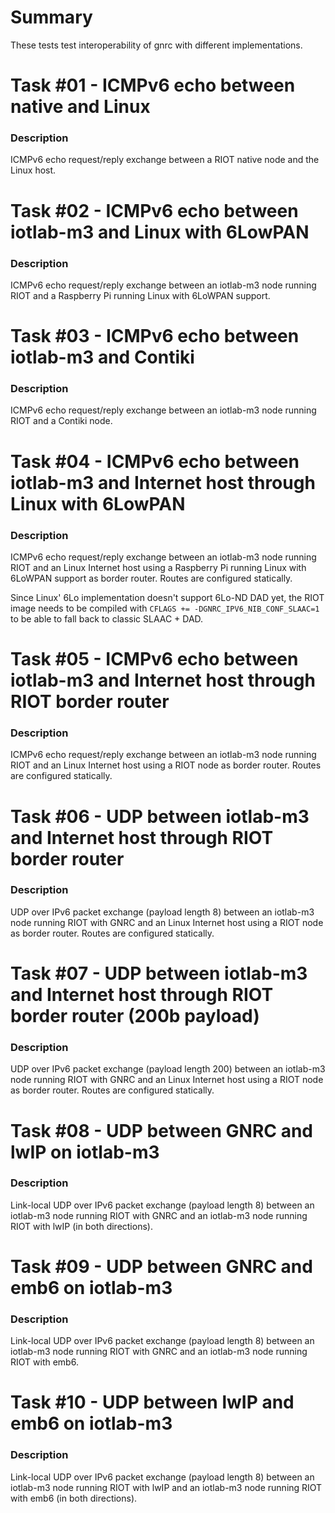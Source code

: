 Summary
=======

These tests test interoperability of gnrc with different implementations.

Task #01 - ICMPv6 echo between native and Linux
===============================================
### Description

ICMPv6 echo request/reply exchange between a RIOT native node and the Linux
host.

Task #02 - ICMPv6 echo between iotlab-m3 and Linux with 6LowPAN
===============================================================
### Description

ICMPv6 echo request/reply exchange between an iotlab-m3 node running RIOT and
a Raspberry Pi running Linux with 6LoWPAN support.

Task #03 - ICMPv6 echo between iotlab-m3 and Contiki
====================================================
### Description

ICMPv6 echo request/reply exchange between an iotlab-m3 node running RIOT and
a Contiki node.

Task #04 - ICMPv6 echo between iotlab-m3 and Internet host through Linux with 6LowPAN
=====================================================================================
### Description

ICMPv6 echo request/reply exchange between an iotlab-m3 node running RIOT and
an Linux Internet host using a Raspberry Pi running Linux with 6LoWPAN support
as border router. Routes are configured statically.

Since Linux' 6Lo implementation doesn't support 6Lo-ND DAD yet, the RIOT image
needs to be compiled with `CFLAGS += -DGNRC_IPV6_NIB_CONF_SLAAC=1` to be able to
fall back to classic SLAAC + DAD.

Task #05 - ICMPv6 echo between iotlab-m3 and Internet host through RIOT border router
=====================================================================================
### Description

ICMPv6 echo request/reply exchange between an iotlab-m3 node running RIOT and
an Linux Internet host using a RIOT node  as border router. Routes are
configured statically.

Task #06 - UDP between iotlab-m3 and Internet host through RIOT border router
=============================================================================
### Description

UDP over IPv6 packet exchange (payload length 8) between an iotlab-m3 node running
RIOT with GNRC and an Linux Internet host using a RIOT node as border router.
Routes are configured statically.

Task #07 - UDP between iotlab-m3 and Internet host through RIOT border router (200b payload)
============================================================================================
### Description

UDP over IPv6 packet exchange (payload length 200) between an iotlab-m3 node
running RIOT with GNRC and an Linux Internet host using a RIOT node as border
router. Routes are configured statically.

Task #08 - UDP between GNRC and lwIP on iotlab-m3
=================================================
### Description

Link-local UDP over IPv6 packet exchange (payload length 8) between an iotlab-m3
node running RIOT with GNRC and an iotlab-m3 node running RIOT with lwIP (in
both directions).

Task #09 - UDP between GNRC and emb6 on iotlab-m3
=================================================
### Description

Link-local UDP over IPv6 packet exchange (payload length 8) between an iotlab-m3
node running RIOT with GNRC and an iotlab-m3 node running RIOT with emb6.


Task #10 - UDP between lwIP and emb6 on iotlab-m3
=================================================
### Description

Link-local UDP over IPv6 packet exchange (payload length 8) between an iotlab-m3
node running RIOT with lwIP and an iotlab-m3 node running RIOT with emb6 (in
both directions).
